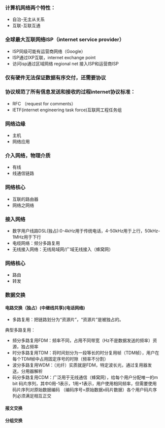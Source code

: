 ### 计算机网络两个特性：
* 自治-无主从关系
* 互联-互联互通
### 全球最大互联网络ISP（internet service provider）
* ISP同级可能有运营商网络（Google）
* ISP通过IXP互联，internet exchange point
* 访问isp通过区域网络 regional net 接入ISP和运营商ISP
### 仅有硬件无法保证数据有序交付，还需要协议
### 协议规范了所有信息发送和接收的过程internet协议标准：
* RFC （request for comments）
* IETF(internet engineering task force)互联网工程任务组
### 网络边缘
* 主机
* 网络应用
### 介入网络，物理介质
* 有线
* 线通信链路
### 网络核心
* 互联的路由器
* 网络之网络
### 接入网络
* 数字用户线路DSL(独占):0-4kHz用于传统电话，4-50kHz用于上行，50kHz-1MHz用于下行
* 电缆网络：频分多路复用
* 无线接入网络：无线局域网/广域无线接入（蜂窝网）
### 网络核心
* 路由
* 转发

### 数据交换
#### 电路交换（独占）(中继线共享)(电话网络)
* 多路复用：把链路划分为“资源片”，“资源片”是被独占的。

典型多路复用：
* 频分多路复用FDM：频率不同，占用不同带宽（Hz不是数据发送的频率）资源，独占频率
* 时分多路复用TDM：将时间划分为一段等长的时分复用帧（TDM帧），用户在每个TDM帧中占用固定序号的时隙（频率不分割）
* 波分多路复用WDM：（光纤）实质就是FDM，特定波长光，通过复用器发送，分用器解析
* 码分多路复用CDM：广泛用于无线通信（蜂窝网），给每个用户分配唯一的m bit 码片序列，其中0用-1表示，1用+1表示，用户使用相同频率，但需要使用码片序列对原始数据编码
（编码序号=原始数据x码片数据）各个用户码片序列必须满足相互正交
 
 #### 报文交换
 
 #### 分组交换

    
